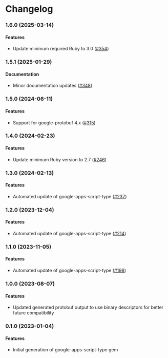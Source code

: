 # Changelog

### 1.6.0 (2025-03-14)

#### Features

* Update minimum required Ruby to 3.0 ([#354](https://github.com/googleapis/common-protos-ruby/issues/354)) 

### 1.5.1 (2025-01-29)

#### Documentation

* Minor documentation updates ([#348](https://github.com/googleapis/common-protos-ruby/issues/348)) 

### 1.5.0 (2024-06-11)

#### Features

* Support for google-protobuf 4.x ([#315](https://github.com/googleapis/common-protos-ruby/issues/315)) 

### 1.4.0 (2024-02-23)

#### Features

* Update minimum Ruby version to 2.7 ([#246](https://github.com/googleapis/common-protos-ruby/issues/246)) 

### 1.3.0 (2024-02-13)

#### Features

* Automated update of google-apps-script-type ([#237](https://github.com/googleapis/common-protos-ruby/issues/237)) 

### 1.2.0 (2023-12-04)

#### Features

* Automated update of google-apps-script-type ([#214](https://github.com/googleapis/common-protos-ruby/issues/214)) 

### 1.1.0 (2023-11-05)

#### Features

* Automated update of google-apps-script-type ([#198](https://github.com/googleapis/common-protos-ruby/issues/198)) 

### 1.0.0 (2023-08-07)

#### Features

* Updated generated protobuf output to use binary descriptors for better future compatibility

### 0.1.0 (2023-01-04)

#### Features

* Initial generation of google-apps-script-type gem

